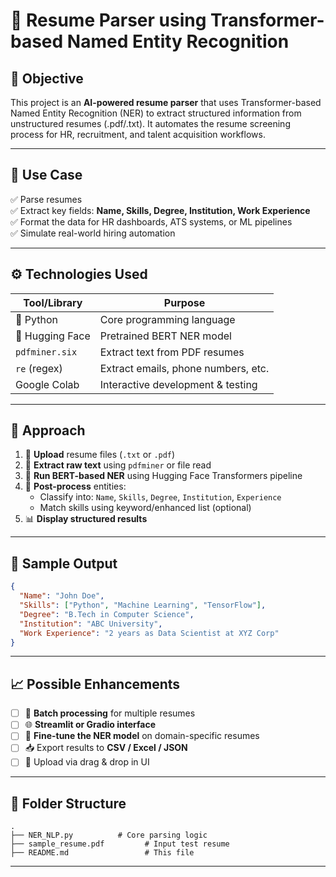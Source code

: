 
# 🧠 Resume Parser using Transformer-based Named Entity Recognition

## 🎯 Objective

This project is an **AI-powered resume parser** that uses Transformer-based Named Entity Recognition (NER) to extract structured information from unstructured resumes (.pdf/.txt). It automates the resume screening process for HR, recruitment, and talent acquisition workflows.

---

## 🚀 Use Case

✅ Parse resumes  
✅ Extract key fields: **Name, Skills, Degree, Institution, Work Experience**  
✅ Format the data for HR dashboards, ATS systems, or ML pipelines  
✅ Simulate real-world hiring automation

---

## ⚙️ Technologies Used

| Tool/Library        | Purpose                                |
|---------------------|----------------------------------------|
| 🐍 Python           | Core programming language              |
| 🤗 Hugging Face     | Pretrained BERT NER model               |
| `pdfminer.six`      | Extract text from PDF resumes          |
| `re` (regex)        | Extract emails, phone numbers, etc.    |
| Google Colab        | Interactive development & testing      |

---

## 🧪 Approach

1. 📂 **Upload** resume files (`.txt` or `.pdf`)
2. 📄 **Extract raw text** using `pdfminer` or file read
3. 🤖 **Run BERT-based NER** using Hugging Face Transformers pipeline
4. 🧠 **Post-process** entities:
   - Classify into: `Name`, `Skills`, `Degree`, `Institution`, `Experience`
   - Match skills using keyword/enhanced list (optional)
5. 📊 **Display structured results**

---

## 🧰 Sample Output

```json
{
  "Name": "John Doe",
  "Skills": ["Python", "Machine Learning", "TensorFlow"],
  "Degree": "B.Tech in Computer Science",
  "Institution": "ABC University",
  "Work Experience": "2 years as Data Scientist at XYZ Corp"
}
````

---

## 📈 Possible Enhancements

* [ ] 🔁 **Batch processing** for multiple resumes
* [ ] 🌐 **Streamlit or Gradio interface**
* [ ] 🧠 **Fine-tune the NER model** on domain-specific resumes
* [ ] 📥 Export results to **CSV / Excel / JSON**
* [ ] 📂 Upload via drag & drop in UI

---

## 🧩 Folder Structure

```
.
├── NER_NLP.py          # Core parsing logic
├── sample_resume.pdf         # Input test resume
├── README.md                 # This file
```

---


